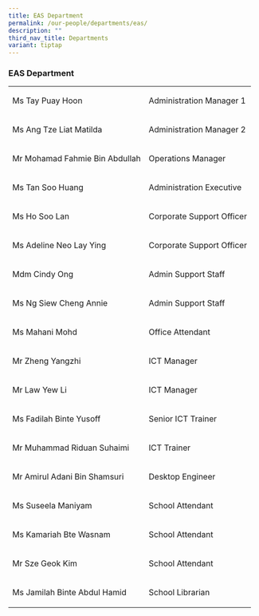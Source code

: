 ```yaml
---
title: EAS Department
permalink: /our-people/departments/eas/
description: ""
third_nav_title: Departments
variant: tiptap
---
```

<h3><strong>EAS Department</strong></h3>
<p></p>
<p></p>
<table style="minWidth: 50px">
<colgroup>
<col>
<col>
</colgroup>
<tbody>
<tr>
<td rowspan="1" colspan="1">
<p>Ms Tay Puay Hoon</p>
</td>
<td rowspan="1" colspan="1">
<p>Administration Manager 1</p>
</td>
</tr>
<tr>
<td rowspan="1" colspan="1">
<p>Ms Ang Tze Liat Matilda</p>
</td>
<td rowspan="1" colspan="1">
<p>Administration Manager 2</p>
</td>
</tr>
<tr>
<td rowspan="1" colspan="1">
<p>Mr Mohamad Fahmie Bin Abdullah</p>
</td>
<td rowspan="1" colspan="1">
<p>Operations Manager</p>
</td>
</tr>
<tr>
<td rowspan="1" colspan="1">
<p>Ms Tan Soo Huang</p>
</td>
<td rowspan="1" colspan="1">
<p>Administration Executive</p>
</td>
</tr>
<tr>
<td rowspan="1" colspan="1">
<p>Ms Ho Soo Lan</p>
</td>
<td rowspan="1" colspan="1">
<p>Corporate Support Officer</p>
</td>
</tr>
<tr>
<td rowspan="1" colspan="1">
<p>Ms Adeline Neo Lay Ying</p>
</td>
<td rowspan="1" colspan="1">
<p>Corporate Support Officer</p>
</td>
</tr>
<tr>
<td rowspan="1" colspan="1">
<p>Mdm Cindy Ong</p>
</td>
<td rowspan="1" colspan="1">
<p>Admin Support Staff</p>
</td>
</tr>
<tr>
<td rowspan="1" colspan="1">
<p>Ms Ng Siew Cheng Annie</p>
</td>
<td rowspan="1" colspan="1">
<p>Admin Support Staff</p>
</td>
</tr>
<tr>
<td rowspan="1" colspan="1">
<p>Ms Mahani Mohd</p>
</td>
<td rowspan="1" colspan="1">
<p>Office Attendant</p>
</td>
</tr>
<tr>
<td rowspan="1" colspan="1">
<p>Mr Zheng Yangzhi</p>
</td>
<td rowspan="1" colspan="1">
<p>ICT Manager</p>
</td>
</tr>
<tr>
<td rowspan="1" colspan="1">
<p>Mr Law Yew Li</p>
</td>
<td rowspan="1" colspan="1">
<p>ICT Manager</p>
</td>
</tr>
<tr>
<td rowspan="1" colspan="1">
<p>Ms Fadilah Binte Yusoff</p>
</td>
<td rowspan="1" colspan="1">
<p>Senior ICT Trainer</p>
</td>
</tr>
<tr>
<td rowspan="1" colspan="1">
<p>Mr Muhammad Riduan Suhaimi</p>
</td>
<td rowspan="1" colspan="1">
<p>ICT Trainer</p>
</td>
</tr>
<tr>
<td rowspan="1" colspan="1">
<p>Mr Amirul&nbsp;Adani&nbsp;Bin&nbsp;Shamsuri</p>
</td>
<td rowspan="1" colspan="1">
<p>Desktop Engineer</p>
</td>
</tr>
<tr>
<td rowspan="1" colspan="1">
<p>Ms Suseela Maniyam</p>
</td>
<td rowspan="1" colspan="1">
<p>School Attendant</p>
</td>
</tr>
<tr>
<td rowspan="1" colspan="1">
<p>Ms Kamariah Bte Wasnam</p>
</td>
<td rowspan="1" colspan="1">
<p>School Attendant</p>
</td>
</tr>
<tr>
<td rowspan="1" colspan="1">
<p>Mr Sze Geok Kim</p>
</td>
<td rowspan="1" colspan="1">
<p>School Attendant</p>
</td>
</tr>
<tr>
<td rowspan="1" colspan="1">
<p>Ms Jamilah Binte Abdul Hamid</p>
</td>
<td rowspan="1" colspan="1">
<p>School Librarian</p>
</td>
</tr>
</tbody>
</table>
<p></p>